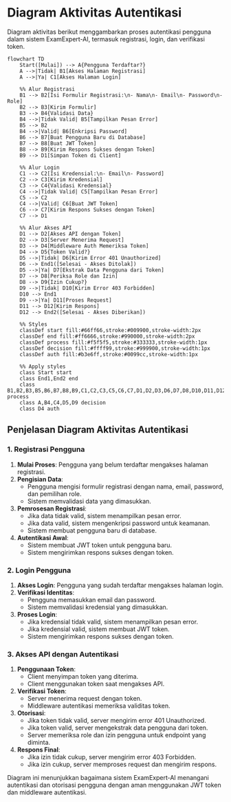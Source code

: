 # Diagram Aktivitas Autentikasi

Diagram aktivitas berikut menggambarkan proses autentikasi pengguna dalam sistem ExamExpert-AI, termasuk registrasi, login, dan verifikasi token.

```mermaid
flowchart TD
    Start([Mulai]) --> A{Pengguna Terdaftar?}
    A -->|Tidak| B1[Akses Halaman Registrasi]
    A -->|Ya| C1[Akses Halaman Login]
    
    %% Alur Registrasi
    B1 --> B2[Isi Formulir Registrasi:\n- Nama\n- Email\n- Password\n- Role]
    B2 --> B3[Kirim Formulir]
    B3 --> B4{Validasi Data}
    B4 -->|Tidak Valid| B5[Tampilkan Pesan Error]
    B5 --> B2
    B4 -->|Valid| B6[Enkripsi Password]
    B6 --> B7[Buat Pengguna Baru di Database]
    B7 --> B8[Buat JWT Token]
    B8 --> B9[Kirim Respons Sukses dengan Token]
    B9 --> D1[Simpan Token di Client]
    
    %% Alur Login
    C1 --> C2[Isi Kredensial:\n- Email\n- Password]
    C2 --> C3[Kirim Kredensial]
    C3 --> C4{Validasi Kredensial}
    C4 -->|Tidak Valid| C5[Tampilkan Pesan Error]
    C5 --> C2
    C4 -->|Valid| C6[Buat JWT Token]
    C6 --> C7[Kirim Respons Sukses dengan Token]
    C7 --> D1
    
    %% Alur Akses API
    D1 --> D2[Akses API dengan Token]
    D2 --> D3[Server Menerima Request]
    D3 --> D4[Middleware Auth Memeriksa Token]
    D4 --> D5{Token Valid?}
    D5 -->|Tidak| D6[Kirim Error 401 Unauthorized]
    D6 --> End1([Selesai - Akses Ditolak])
    D5 -->|Ya| D7[Ekstrak Data Pengguna dari Token]
    D7 --> D8[Periksa Role dan Izin]
    D8 --> D9{Izin Cukup?}
    D9 -->|Tidak| D10[Kirim Error 403 Forbidden]
    D10 --> End1
    D9 -->|Ya| D11[Proses Request]
    D11 --> D12[Kirim Respons]
    D12 --> End2([Selesai - Akses Diberikan])
    
    %% Styles
    classDef start fill:#66ff66,stroke:#009900,stroke-width:2px
    classDef end fill:#ff6666,stroke:#990000,stroke-width:2px
    classDef process fill:#f5f5f5,stroke:#333333,stroke-width:1px
    classDef decision fill:#ffff99,stroke:#999900,stroke-width:1px
    classDef auth fill:#b3e6ff,stroke:#0099cc,stroke-width:1px
    
    %% Apply styles
    class Start start
    class End1,End2 end
    class B1,B2,B3,B5,B6,B7,B8,B9,C1,C2,C3,C5,C6,C7,D1,D2,D3,D6,D7,D8,D10,D11,D12 process
    class A,B4,C4,D5,D9 decision
    class D4 auth
```

## Penjelasan Diagram Aktivitas Autentikasi

### 1. Registrasi Pengguna
1. **Mulai Proses**: Pengguna yang belum terdaftar mengakses halaman registrasi.
2. **Pengisian Data**:
   - Pengguna mengisi formulir registrasi dengan nama, email, password, dan pemilihan role.
   - Sistem memvalidasi data yang dimasukkan.
3. **Pemrosesan Registrasi**:
   - Jika data tidak valid, sistem menampilkan pesan error.
   - Jika data valid, sistem mengenkripsi password untuk keamanan.
   - Sistem membuat pengguna baru di database.
4. **Autentikasi Awal**:
   - Sistem membuat JWT token untuk pengguna baru.
   - Sistem mengirimkan respons sukses dengan token.

### 2. Login Pengguna
1. **Akses Login**: Pengguna yang sudah terdaftar mengakses halaman login.
2. **Verifikasi Identitas**:
   - Pengguna memasukkan email dan password.
   - Sistem memvalidasi kredensial yang dimasukkan.
3. **Proses Login**:
   - Jika kredensial tidak valid, sistem menampilkan pesan error.
   - Jika kredensial valid, sistem membuat JWT token.
   - Sistem mengirimkan respons sukses dengan token.

### 3. Akses API dengan Autentikasi
1. **Penggunaan Token**:
   - Client menyimpan token yang diterima.
   - Client menggunakan token saat mengakses API.
2. **Verifikasi Token**:
   - Server menerima request dengan token.
   - Middleware autentikasi memeriksa validitas token.
3. **Otorisasi**:
   - Jika token tidak valid, server mengirim error 401 Unauthorized.
   - Jika token valid, server mengekstrak data pengguna dari token.
   - Server memeriksa role dan izin pengguna untuk endpoint yang diminta.
4. **Respons Final**:
   - Jika izin tidak cukup, server mengirim error 403 Forbidden.
   - Jika izin cukup, server memproses request dan mengirim respons.

Diagram ini menunjukkan bagaimana sistem ExamExpert-AI menangani autentikasi dan otorisasi pengguna dengan aman menggunakan JWT token dan middleware autentikasi.
